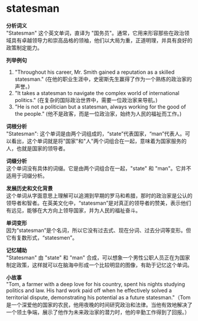 # statesman

**分析词义**  
"Statesman" 这个英文单词，直译为 "国务员"。通常，它用来形容那些在政治领域具有卓越领导力和崇高品格的领袖，他们以大局为重，正道明理，并具有良好的政策制定能力。

  

**列举例句**

  

1.  "Throughout his career, Mr. Smith gained a reputation as a skilled statesman." (在他的职业生涯中，史密斯先生赢得了作为一个熟练的政治家的声誉。)
2.  "It takes a statesman to navigate the complex world of international politics." (在复杂的国际政治世界中，需要一位政治家来导航。)
3.  "He is not a politician but a statesman, always working for the good of the people." (他不是政客，而是一位政治家，始终为人民的福祉而工作。)

  

**词根分析**  
"Statesman": 这个单词是由两个词组成的，“state”代表国家，“man”代表人。可以看出，这个单词就是将"国家"和"人"两个词组合在一起，意味着为国家服务的人，也就是国家的领导者。

  

**词缀分析**  
这个单词没有具体的词缀。它是由两个词组合在一起，"state" 和 "man"。它并不适用于词缀分析。

  

**发展历史和文化背景**  
这个单词从字面意思上理解可以追溯到早期的罗马和希腊，那时的政治家是公认的领导者和智者。在英美文化中，“statesman”是对真正的领导者的赞美，表示他们有远见，能够在大方向上领导国家，并为人民的福祉奋斗。

  

**单词变形**  
因为“statesman”是个名词，所以它没有过去式、现在分词、过去分词等变形。但它有复数形式，“statesmen”。

  

**记忆辅助**  
"Statesman" 由 "state" 和 "man" 合成，可以想象一个男性公职人员正在为国家制定政策，这样就可以在脑海中形成一个比较明显的图像，有助于记忆这个单词。

  

**小故事**  
"Tom, a farmer with a deep love for his country, spent his nights studying politics and law. His hard work paid off when he effectively solved a territorial dispute, demonstrating his potential as a future statesman."（Tom是一个深爱他的国家的农民，他用夜晚的时间研究政治和法律。当他有效地解决了一个领土争端，展示了他作为未来政治家的潜力时，他的辛勤工作得到了回报。）
